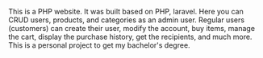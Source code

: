  This is a PHP website. It was built based on PHP, laravel. Here you can CRUD  users, products, and categories as an admin user. Regular users (customers) can create their user, modify the account, buy items, manage the cart, display the purchase history, get the recipients, and much more. 
 This is a personal project to get my bachelor's degree.
